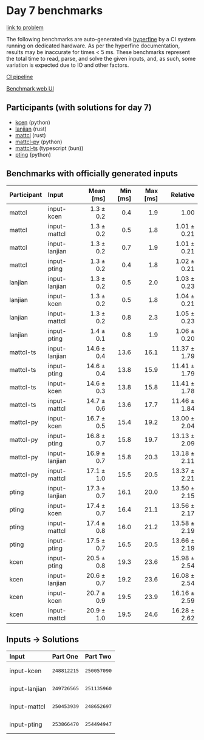 # Day 7 benchmarks

[link to problem](https://adventofcode.com/2023/day/7)

The following benchmarks are auto-generated via
[hyperfine](https://github.com/sharkdp/hyperfine) by a CI system running on
dedicated hardware. As per the hyperfine documentation, results may be
inaccurate for times < 5 ms. These benchmarks represent the total time to read,
parse, and solve the given inputs, and, as such, some variation is expected due
to IO and other factors.

[CI pipeline](http://ci.papercode.net:8080/teams/main/pipelines/aoc2023)

[Benchmark web UI](https://aoc.ancalagon.black)


## Participants (with solutions for day 7)

- [kcen](https://github.com/kcen/aoc2023) (python)
- [lanjian](https://github.com/lanjian/aoc-2023) (rust)
- [mattcl](https://github.com/mattcl/aoc2023) (rust)
- [mattcl-py](https://github.com/mattcl/aoc2023-py) (python)
- [mattcl-ts](https://github.com/mattcl/aoc2023-js) (typescript (bun))
- [pting](https://github.com/pting/aoc2023) (python)


## Benchmarks with officially generated inputs

| Participant | Input | Mean [ms] | Min [ms] | Max [ms] | Relative |
|:---|:---|---:|---:|---:|---:|
| mattcl | input-kcen | 1.3 ± 0.2 | 0.4 | 1.9 | 1.00 |
| mattcl | input-mattcl | 1.3 ± 0.2 | 0.5 | 1.8 | 1.01 ± 0.21 |
| mattcl | input-lanjian | 1.3 ± 0.2 | 0.7 | 1.9 | 1.01 ± 0.21 |
| mattcl | input-pting | 1.3 ± 0.2 | 0.4 | 1.8 | 1.02 ± 0.21 |
| lanjian | input-lanjian | 1.3 ± 0.2 | 0.5 | 2.0 | 1.03 ± 0.23 |
| lanjian | input-kcen | 1.3 ± 0.2 | 0.5 | 1.8 | 1.04 ± 0.21 |
| lanjian | input-mattcl | 1.3 ± 0.2 | 0.8 | 2.3 | 1.05 ± 0.23 |
| lanjian | input-pting | 1.4 ± 0.1 | 0.8 | 1.9 | 1.06 ± 0.20 |
| mattcl-ts | input-lanjian | 14.6 ± 0.4 | 13.6 | 16.1 | 11.37 ± 1.79 |
| mattcl-ts | input-pting | 14.6 ± 0.4 | 13.8 | 15.9 | 11.41 ± 1.79 |
| mattcl-ts | input-kcen | 14.6 ± 0.3 | 13.8 | 15.8 | 11.41 ± 1.78 |
| mattcl-ts | input-mattcl | 14.7 ± 0.6 | 13.6 | 17.7 | 11.46 ± 1.84 |
| mattcl-py | input-kcen | 16.7 ± 0.5 | 15.4 | 19.2 | 13.00 ± 2.04 |
| mattcl-py | input-pting | 16.8 ± 0.7 | 15.8 | 19.7 | 13.13 ± 2.09 |
| mattcl-py | input-lanjian | 16.9 ± 0.7 | 15.8 | 20.3 | 13.18 ± 2.11 |
| mattcl-py | input-mattcl | 17.1 ± 1.0 | 15.5 | 20.5 | 13.37 ± 2.21 |
| pting | input-lanjian | 17.3 ± 0.7 | 16.1 | 20.0 | 13.50 ± 2.15 |
| pting | input-kcen | 17.4 ± 0.7 | 16.4 | 21.1 | 13.56 ± 2.17 |
| pting | input-mattcl | 17.4 ± 0.8 | 16.0 | 21.2 | 13.58 ± 2.19 |
| pting | input-pting | 17.5 ± 0.7 | 16.5 | 20.5 | 13.66 ± 2.19 |
| kcen | input-pting | 20.5 ± 0.8 | 19.3 | 23.6 | 15.98 ± 2.54 |
| kcen | input-lanjian | 20.6 ± 0.7 | 19.2 | 23.6 | 16.08 ± 2.54 |
| kcen | input-kcen | 20.7 ± 0.9 | 19.5 | 23.9 | 16.16 ± 2.59 |
| kcen | input-mattcl | 20.9 ± 1.0 | 19.5 | 24.6 | 16.28 ± 2.62 |


## Inputs -> Solutions

| Input | Part One | Part Two |
|:---|:---|:---|
|input-kcen|<pre>248812215</pre>|<pre>250057090</pre>|
|input-lanjian|<pre>249726565</pre>|<pre>251135960</pre>|
|input-mattcl|<pre>250453939</pre>|<pre>248652697</pre>|
|input-pting|<pre>253866470</pre>|<pre>254494947</pre>|